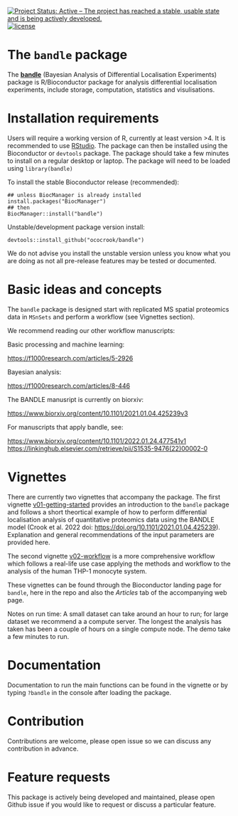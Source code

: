 [![Project Status: Active – The project has reached a stable, usable state and is being actively developed.](https://www.repostatus.org/badges/latest/active.svg)](https://www.repostatus.org/#active)
[![license](https://img.shields.io/badge/license-Artistic--2.0-brightgreen.svg)](https://opensource.org/licenses/Artistic-2.0)

# The `bandle` package


The [**bandle**](https://ococrook.github.io/bandle/) (Bayesian Analysis of Differential Localisation Experiments) package is R/Bioconductor package for analysis differential localisation experiments, include storage, computation, statistics and visulisations. 


# Installation requirements

Users will require a working version of R, currently at least version >4. It is recommended to use [RStudio](https://www.rstudio.com). The package can then be installed using the Bioconductor or `devtools` package. The package should take a few minutes to install on a regular desktop or laptop. The package will need to be loaded using `library(bandle)`

To install the stable Bioconductor release (recommended):

```{r,}
## unless BiocManager is already installed
install.packages("BiocManager")
## then
BiocManager::install("bandle")
```


Unstable/development package version install:

```{r,}
devtools::install_github("ococrook/bandle")
```

We do not advise you install the unstable version unless you know what you are doing as not all pre-release features may be tested or documented.


# Basic ideas and concepts

The `bandle` package is designed  start with replicated MS spatial proteomics data in `MSnSets` and perform a workflow (see Vignettes section).

We recommend reading our other workflow manuscripts:

Basic processing and machine learning:

https://f1000research.com/articles/5-2926

Bayesian analysis:

https://f1000research.com/articles/8-446

The BANDLE manusript is currently on biorxiv:

https://www.biorxiv.org/content/10.1101/2021.01.04.425239v3


For manuscripts that apply bandle, see:

https://www.biorxiv.org/content/10.1101/2022.01.24.477541v1
https://linkinghub.elsevier.com/retrieve/pii/S1535-9476(22)00002-0



# Vignettes

There are currently two vignettes that accompany the package. The first vignette [v01-getting-started](https://ococrook.github.io/bandle/articles/v01-getting-started.html) provides an introduction to the `bandle` package and follows a short theortical example of how to perform differential localisation analysis of quantitative proteomics data using the BANDLE model (Crook et al. 2022 doi: https://doi.org/10.1101/2021.01.04.425239). Explanation and general recommendations of the input parameters are provided here.

The second vignette [v02-workflow](https://ococrook.github.io/bandle/articles/v02-workflow.html) is a more comprehensive workflow which follows a real-life use case applying the methods and workflow to the analysis of the human THP-1 monocyte system.

These vignettes can be found through the Bioconductor landing page for `bandle`, here in the repo and also the *Articles* tab of the accompanying web page.

Notes on run time: A small dataset can take around an hour to run; for large dataset we recommend a a compute server. The longest the analysis has taken has been a couple of hours on a single compute node. The demo take a few minutes to run.

# Documentation

Documentation to run the main functions can be found in the vignette or by typing `?bandle` in the console after loading the package. 

# Contribution

Contributions are welcome, please open issue so we can discuss any contribution in advance.

# Feature requests

This package is actively being developed and maintained, please open Github issue if you would like to request or discuss a particular feature.

